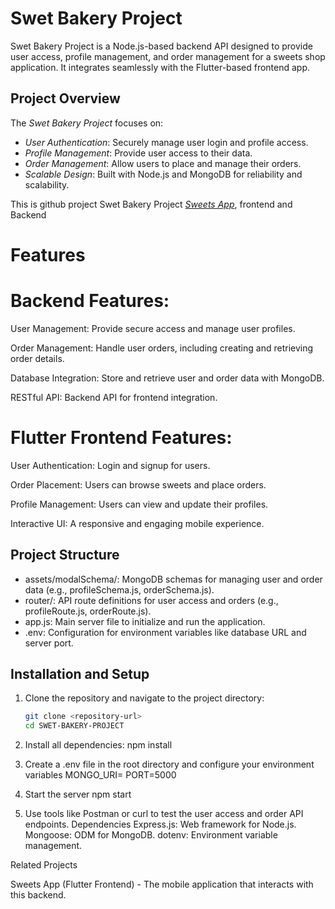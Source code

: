 # Swet Bakery Project

Swet Bakery Project is a Node.js-based backend API designed to provide user access, profile management, and order management for a sweets shop application. It integrates seamlessly with the Flutter-based frontend app.

## Project Overview
The *Swet Bakery Project* focuses on:
- *User Authentication*: Securely manage user login and profile access.
- *Profile Management*: Provide user access to their data.
- *Order Management*: Allow users to place and manage their orders.
- *Scalable Design*: Built with Node.js and MongoDB for reliability and scalability.

This is github project Swet Bakery Project  *[Sweets App](https://github.com/ayaandhaqane/sweetBakery-flutter)*, frontend and Backend 

# Features

# Backend Features:

User Management: Provide secure access and manage user profiles.

Order Management: Handle user orders, including creating and retrieving order details.

Database Integration: Store and retrieve user and order data with MongoDB.

RESTful API: Backend API for frontend integration.

# Flutter Frontend Features:

User Authentication: Login and signup for users.

Order Placement: Users can browse sweets and place orders.

Profile Management: Users can view and update their profiles.

Interactive UI: A responsive and engaging mobile experience.

## Project Structure
- assets/modalSchema/: MongoDB schemas for managing user and order data (e.g., profileSchema.js, orderSchema.js).
- router/: API route definitions for user access and orders (e.g., profileRoute.js, orderRoute.js).
- app.js: Main server file to initialize and run the application.
- .env: Configuration for environment variables like database URL and server port.

## Installation and Setup
1. Clone the repository and navigate to the project directory:
   ```bash
   git clone <repository-url>
   cd SWET-BAKERY-PROJECT
2. Install all dependencies:
    npm install

3. Create a .env file in the root directory and configure your environment variables
MONGO_URI=<your-mongodb-uri>
PORT=5000
4. Start the server
   npm start

5. Use tools like Postman or curl to test the user access and order API endpoints.
Dependencies
Express.js: Web framework for Node.js.
Mongoose: ODM for MongoDB.
dotenv: Environment variable management.

Related Projects

Sweets App (Flutter Frontend) - The mobile application that interacts with this backend.
